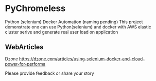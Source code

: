 # PyChromeless

Python (selenium) Docker Automation (naming pending)
This project demonstrate one can use Python(selenium) and docker with AWS elastic cluster serive and generate real user load on application

## WebArticles
Dzone https://dzone.com/articles/using-selenium-docker-and-cloud-power-for-performa

Please provide feedback or share your story


